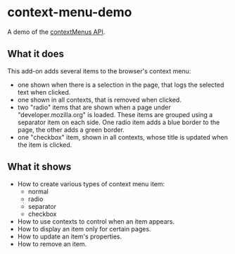 # context-menu-demo

A demo of the [contextMenus API](https://developer.mozilla.org/en-US/Add-ons/WebExtensions/API/contextMenus/).

## What it does

This add-on adds several items to the browser's context menu:

* one shown when there is a selection in the page, that logs the selected text
when clicked.
* one shown in all contexts, that is removed when clicked.
* two "radio" items that are shown when a page under "developer.mozilla.org"
is loaded. These items are grouped using a separator item on each side.
One radio item adds a blue border to the page, the other adds a green border.
* one "checkbox" item, shown in all contexts, whose title is updated when the
item is clicked.

## What it shows

* How to create various types of context menu item:
  * normal
  * radio
  * separator
  * checkbox
* How to use contexts to control when an item appears.
* How to display an item only for certain pages.
* How to update an item's properties.
* How to remove an item.
